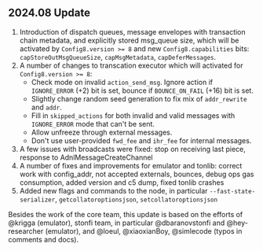 ## 2024.08 Update

1. Introduction of dispatch queues, message envelopes with transaction chain metadata, and explicitly stored msg_queue size, which will be activated by `Config8.version >= 8` and new `Config8.capabilities` bits: `capStoreOutMsgQueueSize`, `capMsgMetadata`, `capDeferMessages`. 
2. A number of changes to transcation executor which will activated for `Config8.version >= 8`:
    - Check mode on invalid `action_send_msg`. Ignore action if `IGNORE_ERROR` (+2) bit is set, bounce if `BOUNCE_ON_FAIL` (+16) bit is set.
    - Slightly change random seed generation to fix mix of `addr_rewrite` and `addr`.
    - Fill in `skipped_actions` for both invalid and valid messages with `IGNORE_ERROR` mode that can't be sent.
    - Allow unfreeze through external messages.
    - Don't use user-provided `fwd_fee` and `ihr_fee` for internal messages.
3. A few issues with broadcasts were fixed: stop on receiving last piece, response to AdnlMessageCreateChannel
4. A number of fixes and improvements for emulator and tonlib: correct work with config_addr, not accepted externals, bounces, debug ops gas consumption, added version and c5 dump, fixed tonlib crashes
5. Added new flags and commands to the node, in particular `--fast-state-serializer`, `getcollatoroptionsjson`, `setcollatoroptionsjson`

Besides the work of the core team, this update is based on the efforts of @krigga (emulator), stonfi team, in particular @dbaranovstonfi and @hey-researcher (emulator), and  @loeul, @xiaoxianBoy, @simlecode (typos in comments and docs).


